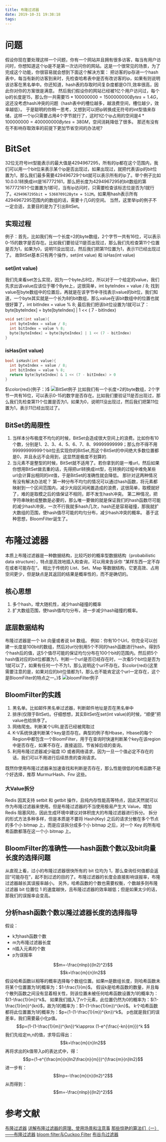 ```yaml
---
title: 布隆过滤器
date: 2019-10-31 19:38:18
tags:
---
```



# 问题
假设你现在要处理这样一个问题，你有一个网站并且拥有很多访客，每当有用户访问时，你想知道这个ip是不是第一次访问你的网站。这是一个很常见的场景，为了完成这个功能，你很容易就会想到下面这个解决方案：
把访客的ip存进一个hash表中，每当有新的访客到来时，先检查哈希表中是否有改访客的ip，如果有则说明该访客在黑名单中。你还知道，hash表的存取时间复杂度都是O(1),效率很高，因此你对你的方案很是满意。
然后我们假设你的网站已经被1亿个用户访问过，每个ip的长度是15，那么你一共需要$15 * 100000000 = 1500000000Bytes = 1.4G$，这还没考虑hash冲突的问题（hash表中的槽位越多，越浪费空间，槽位越少，效率越低）。
于是聪明的你稍一思考，又想到可以把ip转换成无符号的int型值来存储，这样一个ip只需要占用4个字节就行了，这时1亿个ip占用的空间是$4 * 100000000 = 400000000Bytes = 380M$，空间消耗降低了很多。
那还有没有在不影响存取效率的前提下更加节省空间的办法呢?

# BitSet
32位无符号int型能表示的最大值是4294967295，所有的ip都在这个范围内，我们可以用一个bit位来表示某个ip是否出现过，如果出现过，就把代表该ip的bit位置为1，那么我们最多需要429496729个bit就可以表示所有的ip了。举个例子比如10.0.0.1转换成int是167772161，那么把长度为4294967295的bit数组的第167772161个位置置为1即可，当有ip访问时，只需要检查该标志位是否为1就行了。`4294967295bit = 536870912Byte = 512M`。如果用hash表示所有4294967295范围内的数组的话，需要十几G的空间。
当然，这里举ip的例子不一定合适，主要目的是为了引出BitSet。

## 实现过程
例子：首先，比如我们有一个长度=2的byte数组，2个字节一共有16位，可以表示0-15的数字是否存在。比如我们要验证11是否出现过，那么我们先检查第11个位置是否为1，如果为0，说明11没出现过，然后我们把第11位置为1，表示11已经出现过了。
故BitSet基本只有两个操作，set(int value) 和 isHas(int value)

### set(int value)
我们先来看set怎么实现，因为一个byte占8位，所以对于一个给定的value，我们先求出该value应该位于哪个Byte上，这很简单，int byteIndex = value / 8;
找到value在byte数组中的位置后，再就是在该字节中寻找表示value的bit位，我们知道，一个byte其实就是一个长为8的bit数组，那么value在该bit数组中的位置也就很好算了，int bitIndex = value % 8;
最后我们把该bit位设置为1就可以了：byte[byteIndex] = byte[byteIndex] | 1 << ( 7 - bitIndex)
```c++
void set(int value){
  int byteIndex = value / 8;
  int bitIndex = value % 8;
  byte[byteIndex] = byte[byteIndex] | 1 << (7 - bitIndex)
}
```

### isHas(int value)
```c++
bool isHash(int value){
  int byteIndex = value / 8;
  int bitIndex = value % 8;
  return byte[byteIndex] & 1 << (7 - bitIndex) > 0
}

```

$\color{red}{例子：}$
![BitSet例子](https://cdn.jsdelivr.net/gh/AemonSwift/AemonSwift@latest/AemonSwift.github.io/images/bloom-filter1.png)
比如我们有一个长度=2的byte数组，2个字节一共有16位，可以表示0-15的数字是否存在。比如我们要验证11是否出现过，那么我们先检查第11个位置是否为1，如果为0，说明11没出现过，然后我们把第11位置为1，表示11已经出现过了。

## BitSet的局限性
1. 当样本分布极度不均匀的时候，BitSet会造成很大空间上的浪费。比如你有10个数，分别是1、2、3、4、5、6、7、8、99999999999；那么你不得不用99999999999个bit位去实现你的BitSet,而这个BitSet的中间绝大多数位置都是0，并且永远不会用到，这显然是极度不划算的.
2. 当元素不是整型的时候，BitSet就不适用了。若你拿到的是一堆url，然后如果你想用BitSet做去重的话，先得把url转换成int型，在转换的过程中难免某些url会计算出相同的int值，于是BitSet的准确性就会降低。
那针对这两种情况有没有解决办法呢？
第一种分布不均匀的情况可以通过hash函数，将元素都映射到一个区间范围内，减少大段区间闲置造成的浪费，这很简单，取模就好了，难的是取模之后的值保证不相同，即不发生hash冲突。
第二种情况，把字符串映射成整数是必要的，那么唯一要做的就是保证我们的hash函数尽可能的减少hash冲突，一次不行我就多hash几次，hash还是容易碰撞，那我就扩大数组的范围，使hash值尽可能的均匀分布，减少hash冲突的概率。
基于这种思想，BloomFilter诞生了。

# 布隆过滤器
本质上布隆过滤器是一种数据结构，比较巧妙的概率型数据结构（probabilistic data structure），特点是高效地插入和查询，可以用来告诉你 “某样东西一定不存在或者可能存在”。
相比于传统的 List、Set、Map 等数据结构，它更高效、占用空间更少，但是缺点是其返回的结果是概率性的，而不是确切的。

## 核心思想
1. 多个hash，增大随机性，减少hash碰撞的概率
2. 扩大数组范围，使hash值均匀分布，进一步减少hash碰撞的概率。

## 底层数据结构
布隆过滤器是一个 bit 向量或者说 bit 数组。
例如：你有10个Url，你完全可以创建一长度是100bit的数组，然后对url分别用5个不同的hash函数进行hash，得到5个hash后的值，这5个值尽可能的保证均匀分布在100个bit的范围内。然后把5个hash值对应的bit位都置为1，判断一个url是否已经存在时，一次看5个bit位是否为1就可以了，如果有任何一个不为1，那么说明这个url不存在。$\color{red}{这里需要注意的是，如果对应的bit位值都为1，那么也不能肯定这个url一定存在，这个是BloomFilter的特点之一。}$
![bloomFilter例子](https://cdn.jsdelivr.net/gh/AemonSwift/AemonSwift@latest/AemonSwift.github.io/images/bloomFilter2.png)

## BloomFilter的实践
1. 黑名单。比如邮件黑名单过滤器，判断邮件地址是否在黑名单中
2. 排序(仅限于BitSet)。仔细想想，其实BitSet在set(int value)的时候，“顺便”把value也给排序了。
3. 网络爬虫。判断某个URL是否已经被爬取过
4. K-V系统快速判断某个key是否存在。典型的例子有Hbase，Hbase的每个Region中都包含一个BloomFilter，用于在查询时快速判断某个key在该region中是否存在，如果不存在，直接返回，节省掉后续的查询。
5. 利用布隆过滤器减少磁盘 IO 或者网络请求，因为一旦一个值必定不存在的话，我们可以不用进行后续昂贵的查询请求。

既然你使用布隆过滤器来加速查找和判断是否存在，那么性能很低的哈希函数不是个好选择，推荐 MurmurHash、Fnv 这些。

### 大Value拆分
Redis 因其支持 setbit 和 getbit 操作，且纯内存性能高等特点，因此天然就可以作为布隆过滤器来使用。但是布隆过滤器的不当使用极易产生大 Value，增加 Redis 阻塞风险，因此生成环境中建议对体积庞大的布隆过滤器进行拆分。
拆分的形式方法多种多样，但是本质是不要将 Hash(Key) 之后的请求分散在多个节点的多个小 bitmap 上，而是应该拆分成多个小 bitmap 之后，对一个 Key 的所有哈希函数都落在这一个小 bitmap 上。

## BloomFilter的准确性——hash函数个数以及bit向量长度的选择问题
从直观上看，过小的布隆过滤器很快所有的 bit 位均为 1，那么查询任何值都会返回“可能存在”，起不到过滤的目的了。布隆过滤器的长度会直接影响误报率，布隆过滤器越长其误报率越小。
另外，哈希函数的个数也需要权衡，个数越多则布隆过滤器 bit 位置位 1 的速度越快，且布隆过滤器的效率越低；但是如果太少的话，那我们的误报率会变高。

## 分析hash函数个数以隆过滤器长度的选择指导
假设：
- k为hash函数个数
- m为布隆过滤器长度
- n插入元素的个数
- p为误报率

$$m=-\frac{nlnp}{(ln2)^2}$$
$$k=\frac{m}{n}ln2$$
假设哈希函数以相等的概率选择每个数组位置。如果m是数组长度，则哈希函数未将某个位置置为1的概率为：$1-\frac{1}{m}$。
假设k是哈希函数的数量，并且每个散列函数之间没有显着相关性，则该位置未被任何哈希函数设置为1的概率为：$(1-\frac{1}{m})^k$。
如果我们插入了n个元素，此位置仍然为0的概率为：$(1-\frac{1}{m})^{kn}$，故为1的概率为：$1-(1-\frac{1}{m})^{kn}$。
k个哈希函数都将此位置置为1的概率为：$p=(1-(1-\frac{1}{m})^{kn})^k$。
p也就是我们的误差率，我们需要最小化p值。
$$p=(1-(1-\frac{1}{m})^{kn})^k\approx (1-e^{\frac{-kn}{m}})^k $$
我们先给定m,n的值，求导后得出：
$$k=\frac{m}{n}ln2$$
再将求出的k值带入p的表达式中，得：
$$p=(1-e^{\frac{m}{n}ln2\frac{n}{m}})^{\frac{m}{n}ln2}$$
进一步有：
$$lnp=-\frac{m}{n}(ln2)^2$$
从而得到：
$$m=-\frac{nlnp}{(ln2)^2}$$

# 参考文献
[布隆过滤器](https://en.wikipedia.org/wiki/Bloom_filter)
[详解布隆过滤器的原理、使用场景和注意事](https://www.jianshu.com/p/2104d11ee0a2)
[那些惊艳的算法们（一）——布隆过滤器](http://blog.lanjingdejia.com/articles/2018/07/13/1531479344453.html)
[bloom filter与Cuckoo Filter](https://blog.csdn.net/chdhust/article/details/48576961)
[布谷鸟过滤器](https://blog.csdn.net/qq_17305249/article/details/94996252)